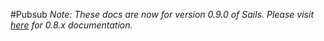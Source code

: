 #Pubsub
_Note: These docs are now for version 0.9.0 of Sails.  Please visit [here](http://08x.sailsjs.org) for 0.8.x documentation._
